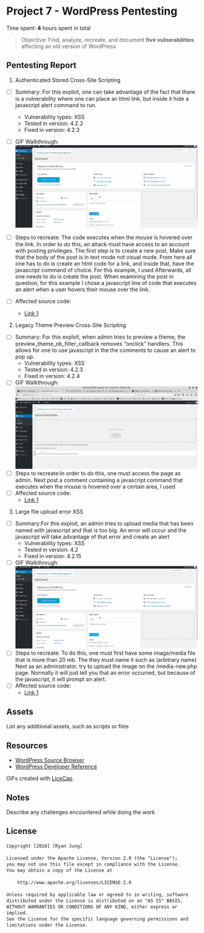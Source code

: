 # Project 7 - WordPress Pentesting

Time spent: **4** hours spent in total

> Objective: Find, analyze, recreate, and document **five vulnerabilities** affecting an old version of WordPress

## Pentesting Report

1. Authenticated Stored Cross-Site Scripting

- [ ] Summary: For this exploit, one can take advantage of the fact that there is a vulnerability where one can place an html link, but inside it hide a javascript alert command to run.
  - Vulnerability types: XSS
  - Tested in version: 4.2.2
  - Fixed in version: 4.2.3
- [ ] GIF Walkthrough: ![](https://github.com/c-ryan-jung/codepath7/blob/master/gif1.gif)
- [ ] Steps to recreate: The code executes when the mouse is hovered over the link. In order to do this, an attack must have access to an account with posting privileges. The first step is to create a new post. Make sure that the body of the post is in text mode not visual mode. From here all one has to do is create an html code for a link, and inside that, have the javascript command of choice. For this example, I used <!--<a h r e f="[caption code=">]</a><a title=" onmouseover=alert('test')  ">link</a>\*/-->
      Afterwards, all one needs to do is create the post. When examining the post in question, for this example I chose a javascript line of code that executes an alert when a user hovers their mouse over the link.

- [ ] Affected source code:
  - [Link 1](https://core.trac.wordpress.org/changeset/33359)

2. Legacy Theme Preview Cross-Site Scripting

- [ ] Summary: For this exploit, when admin tries to preview a theme, the preview_theme_ob_filter_callback removes “onclick” handlers. This allows for one to use javascript in the the comments to cause an alert to pop up.
  - Vulnerability types: XSS
  - Tested in version: 4.2.3
  - Fixed in version: 4.2.4
- [ ] GIF Walkthrough: ![](https://github.com/c-ryan-jung/codepath7/blob/master/gif2.gif)
- [ ] Steps to recreate:In order to do this, one must access the page as admin. Next post a comment containing a javascript command that executes when the mouse is hovered over a certain area, I used <!--<a href='/wp-admin/' title="" style="position:absolute;top:0;left:0;width:100%;height:100%;display:block;" onmouseover=alert(1)//' rel="nofollow">Test</a> Mouse over the area in question and the alert will pop up.-->
- [ ] Affected source code:
  - [Link 1](https://core.trac.wordpress.org/browser/tags/version/src/source_file.php)

3. Large file upload error XSS

- [ ] Summary:For this exploit, an admin tries to upload media that has been named with javascript and that is too big. An error will occur and the javascript will take advantage of that error and create an alert
  - Vulnerability types: XSS
  - Tested in version: 4.2
  - Fixed in version: 4.2.15
- [ ] GIF Walkthrough: ![](https://github.com/c-ryan-jung/codepath7/blob/master/gif1.gif)
- [ ] Steps to recreate: To do this, one must first have some image/media file that is more than 20 mb. The they must name it such as (arbitrary name) <!--<img src=x onerror=alert('gotcha')>.(whatever file type).--> Next as an administrator, try to upload the image on the /media-new.php page. Normally it will just tell you that an error occurred, but because of the javascript, it will prompt an alert.
- [ ] Affected source code:
  - [Link 1](https://core.trac.wordpress.org/browser/tags/4.9/src/wp-includes/class-wp-xmlrpc-server.php#L5877)

## Assets

List any additional assets, such as scripts or files

## Resources

- [WordPress Source Browser](https://core.trac.wordpress.org/browser/)
- [WordPress Developer Reference](https://developer.wordpress.org/reference/)

GIFs created with [LiceCap](http://www.cockos.com/licecap/).

## Notes

Describe any challenges encountered while doing the work

## License

    Copyright [2018] [Ryan Jung]

    Licensed under the Apache License, Version 2.0 (the "License");
    you may not use this file except in compliance with the License.
    You may obtain a copy of the License at

        http://www.apache.org/licenses/LICENSE-2.0

    Unless required by applicable law or agreed to in writing, software
    distributed under the License is distributed on an "AS IS" BASIS,
    WITHOUT WARRANTIES OR CONDITIONS OF ANY KIND, either express or implied.
    See the License for the specific language governing permissions and
    limitations under the License.
